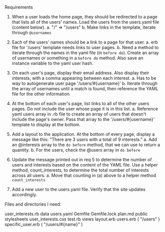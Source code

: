 Requirements
1. When a user loads the home page, they should be redirected to a page that lists all of the users' names. Load the users from the users.yaml file (content below).
  a. "/" => "/users"
  b. Make links in the template, iterate through `@usernames`
2. Each of the users' names should be a link to a page for that user.
  a. erb file for '/users' template needs links to user pages.
  b. Need a method to iterate through the names in the yaml file (in `before do`). Create an array of usernames or something in a `before do` method. Also save an instance variable to the yaml user hash.

3. On each user's page, display their email address. Also display their interests, with a comma appearing between each interest.
  a. Has to be way to autogenerate user page '/users/#{username}'
  b. Iterate through the array of usernames until a match is found, then reference the YAML file for the other information.

4. At the bottom of each user's page, list links to all of the other users pages. Do not include the user whose page it is in this list.
  a. Reference yaml users array in .rb file to create an array of users that doesn't include the page's owner. Pass that array to the '/users/#{username}' template to display at the bottom.

5. Add a layout to the application. At the bottom of every page, display a message like this: "There are 3 users with a total of 9 interests."
  a. Add an @interests array to the `do before` method, that we can use to return a quantity.
  b. For the users, check the @users array in `do before`

6. Update the message printed out in req 5 to determine the number of users and interests based on the content of the YAML file. Use a helper method, count_interests, to determine the total number of interests across all users.
  a. Move that counting in (a) above to a helper method `count_interests`

7. Add a new user to the users.yaml file. Verify that the site updates accordingly.

Files and directories I need:

user_interests.rb
data
  users.yaml
Gemfile
Gemfile.lock
plan.md
public
  stylesheets
    user_interests.css
test.rb
views
  layout.erb
  users.erb ( "/users" )
  specific_user.erb ( "/users/#{name}" )
  